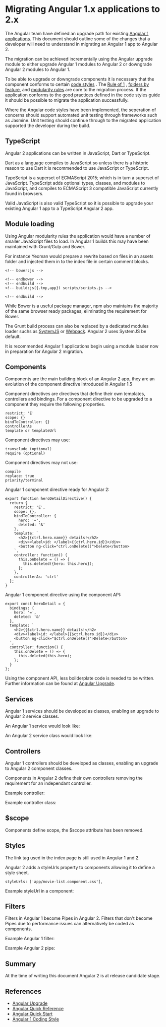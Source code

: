 # Migrating Angular 1.x applications to 2.x

The Angular team have defined an upgrade path for existing [Angular 1 applications](https://angular.io/docs/ts/latest/guide/upgrade.html). This document should outline some of the changes that a developer will need to understand in migrating an Angular 1 app to Angular 2.

The migration can be achieved incrementally using the Angular upgrade module to either upgrade Angular 1 modules to Angular 2 or downgrade Angular 2 modules to Angular 1.

To be able to upgrade or downgrade components it is necessary that the component conforms to certain [code styles](https://github.com/johnpapa/angular-styleguide/blob/master/a1/README.md) . The [Rule of 1](https://github.com/johnpapa/angular-styleguide/blob/master/a1/README.md#style-y001)  , [folders by feature](https://github.com/johnpapa/angular-styleguide/blob/master/a1/README.md#folders-by-feature-structure), and [modularity rules](https://github.com/johnpapa/angular-styleguide/blob/master/a1/README.md#modularity) are core to the migration process. If the application conforms to the good practices defined in the code styles guide it should be possible to migrate the application successfully.

Where the Angular code styles have been implemented, the seperation of concerns should support automated unit testing through frameworks such as Jasmine. Unit testing should continue through to the migrated application supported the developer during the build.

## TypeScript

Angular 2 applications can be written in JavaScript, Dart or TypeScript.

Dart as a language compiles to JavaScript so unless there is a historic reason to use Dart it is recommended to use JavaScript or TypeScript.

TypeScript is a superset of ECMAScript 2015; which is in turn a superset of JavaScript. TypeScript adds optional types, classes, and modules to JavaScript, and compiles to ECMAScript 3 compatible JavaScript currently found in browsers.

Valid JavaScript is also valid TypeScript so it is possible to upgrade your existing Angular 1 app to a TypeScript Angular 2 app.  

## Module loading

Using Angular modularity rules the application would have a number of smaller JavaScript files to load. In Angular 1 builds this may have been maintained with Grunt/Gulp and Bower.

For instance Yeoman would prepare a rewrite based on files in an assets folder and injected them in to the index file in certain comment blocks. 

	<!-- bower:js -->
	
	<!-- endbower -->
	<!-- endbuild -->
	<!-- build:js({.tmp,app}) scripts/scripts.js -->
	
	<!-- endbuild -->
	
While Bower is a useful package manager, npm also maintains the majority of the same browser ready packages, eliminating the requirement for Bower.

The Grunt build process can also be replaced by a dedicated modules loader suchs as [SystemJS](https://github.com/systemjs/systemjs) or [Webpack](http://webpack.github.io/). Angular 2 uses SystemJS be default.

It is recommended Angular 1 applications begin using a module loader now in preparation for Angular 2 migration.

## Components

Components are the main building block of an Angular 2 app, they are an evolution of the component directive introduced in Angular 1.5

Component directives are directives that define their own templates, controllers and bindings. For a component directive to be upgraded to a component they require the following properties.
	
	restrict: 'E'
	scope: {}
	bindToController: {}
	controllerAs
	template or templateUrl

Component directives may use:	
	
	transclude (optional)
	require (optional)
	
Component directives may not use:

	compile
	replace: true
	priority/terminal

Angular 1 component directive ready for Angular 2:

	export function heroDetailDirective() {
	  return {
	    restrict: 'E',
	    scope: {},
	    bindToController: {
	      hero: '=',
	      deleted: '&'
	    },
	    template: `
	      <h2>{{ctrl.hero.name}} details!</h2>
	      <div><label>id: </label>{{ctrl.hero.id}}</div>
	      <button ng-click="ctrl.onDelete()">Delete</button>
	    `,
	    controller: function() {
	      this.onDelete = () => {
	        this.deleted({hero: this.hero});
	      };
	    },
	    controllerAs: 'ctrl'
	  };
	}

Angular 1 component directive using the component API:

	export const heroDetail = {
	  bindings: {
	    hero: '=',
	    deleted: '&'
	  },
	  template: `
	    <h2>{{$ctrl.hero.name}} details!</h2>
	    <div><label>id: </label>{{$ctrl.hero.id}}</div>
	    <button ng-click="$ctrl.onDelete()">Delete</button>
	  `,
	  controller: function() {
	    this.onDelete = () => {
	      this.deleted(this.hero);
	    };
	  }
	};
	
Using the component API, less boilderplate code is needed to be written. Further information can be found at [Angular Upgrade](https://angular.io/docs/ts/latest/guide/upgrade.html).

## Services

Angular 1 services should be developed as classes, enabling an upgrade to Angular 2 service classes.  

An Angular 1 service would look like:


An Angular 2 service class would look like:

## Controllers

Angular 1 controllers should be developed as classes, enabling an upgrade to Angular 2 component classes.

Components in Angular 2 define their own controllers removing the requirement for an independant controller.

Example controller:

Example controller class:

## $scope

Components define scope, the $scope attribute has been removed.

## Styles

The link tag used in the index page is still used in Angular 1 and 2. 

Angular 2 adds a styleUrls property to components allowing it to define a style sheet.

	styleUrls: ['app/movie-list.component.css'], 

Example styleUrl in a component:

	
## Filters

Filters in Angular 1 become Pipes in Angular 2. Filters that don't become Pipes due to performance issues can alternatively be coded as components.

Example Angular 1 filter:

Example Angular 2 pipe:

## Summary

At the time of writing this document Angular 2 is at release candidate stage.  

## References 

* [Angular Upgrade](https://angular.io/docs/ts/latest/guide/upgrade.html)
* [Angular Quick Reference](https://angular.io/docs/ts/latest/cookbook/a1-a2-quick-reference.html)
* [Angular Quick Start](https://angular.io/docs/ts/latest/quickstart.html)
* [Angular 1 Coding Style](https://github.com/johnpapa/angular-styleguide/blob/master/a1/README.md#style-y001)
